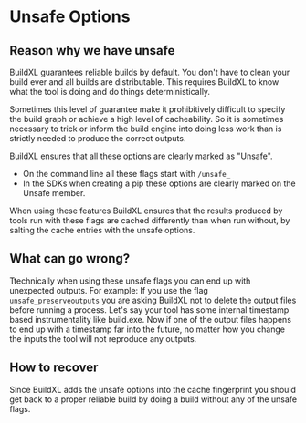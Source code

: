 # Unsafe Options
## Reason why we have unsafe
BuildXL guarantees reliable builds by default. You don't have to clean your build ever and all builds are distributable.
This requires BuildXL to know what the tool is doing and do things deterministically.

Sometimes this level of guarantee make it prohibitively difficult to specify the build graph or achieve a high level of cacheability. So it is sometimes necessary to trick or inform the build engine into doing less work than is strictly needed to produce the correct outputs.

BuildXL ensures that all these options are clearly marked as "Unsafe".
 * On the command line all these flags start with `/unsafe_`
 * In the SDKs when creating a pip these options are clearly marked on the Unsafe member.

When using these features BuildXL ensures that the results produced by tools run with these flags are cached differently than when run without, by salting the cache entries with the unsafe options.

## What can go wrong?
Ttechnically when using these unsafe flags you can end up with unexpected outputs. For example:
If you use the flag `unsafe_preserveoutputs` you are asking BuildXL not to delete the output files before running a process. Let's say your tool has some internal timestamp based instrumentality like build.exe. Now if one of the output files happens to end up with a timestamp far into the future, no matter how you change the inputs the tool will not reproduce any outputs.

## How to recover
Since BuildXL adds the unsafe options into the cache fingerprint you should get back to a proper reliable build by doing a build without any of the unsafe flags.